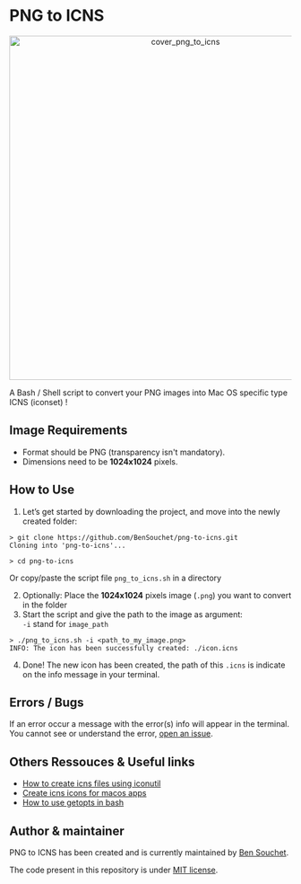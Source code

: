 # PNG to ICNS
<p align="center">
<img width="613" alt="cover_png_to_icns" src="https://user-images.githubusercontent.com/17025808/154702281-8115f8ec-b092-4ba6-9831-e8973b774546.png">
</p>

A Bash / Shell script to convert your PNG images into Mac OS specific type ICNS (iconset) !

## Image Requirements
- Format should be PNG (transparency isn't mandatory).
- Dimensions need to be **1024x1024** pixels.

## How to Use
1. Let’s get started by downloading the project, and move into the newly created folder:
```shell
> git clone https://github.com/BenSouchet/png-to-icns.git
Cloning into 'png-to-icns'...

> cd png-to-icns
```
Or copy/paste the script file `png_to_icns.sh` in a directory

2. Optionally: Place the **1024x1024** pixels image (`.png`) you want to convert in the folder
3. Start the script and give the path to the image as argument:  
`-i` stand for `image_path`
```shell
> ./png_to_icns.sh -i <path_to_my_image.png>
INFO: The icon has been successfully created: ./icon.icns
```
4. Done! The new icon has been created, the path of this `.icns` is indicate on the info message in your terminal.

## Errors / Bugs
If an error occur a message with the error(s) info will appear in the terminal.  
You cannot see or understand the error, [open an issue](https://github.com/BenSouchet/png-to-icns/issues).

## Others Ressouces & Useful links
- [How to create icns files using iconutil](https://stackoverflow.com/questions/12306223/how-to-manually-create-icns-files-using-iconutil)
- [Create icns icons for macos apps](https://www.codingforentrepreneurs.com/blog/create-icns-icons-for-macos-apps)
- [How to use getopts in bash](https://stackoverflow.com/questions/16483119/an-example-of-how-to-use-getopts-in-bash)

## Author & maintainer
PNG to ICNS has been created and is currently maintained by [Ben Souchet](https://github.com/BenSouchet).

The code present in this repository is under [MIT license](https://github.com/BenSouchet/png-to-icns/blob/main/LICENSE).
